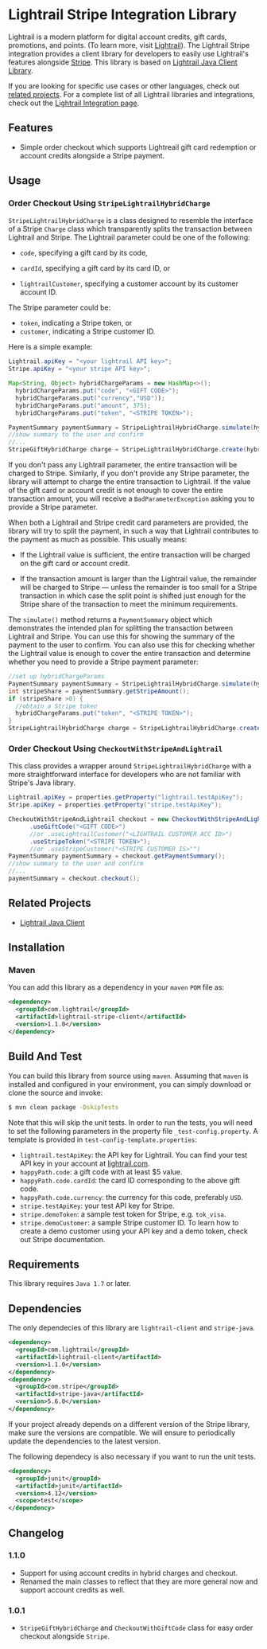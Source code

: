 # Lightrail Stripe Integration Library

Lightrail is a modern platform for digital account credits, gift cards, promotions, and points.
(To learn more, visit [Lightrail](https://www.lightrail.com/)). The Lightrail Stripe integration provides a client library for developers to easily use Lightrail's features alongside [Stripe](https://stripe.com/). This library is based on [Lightrail Java Client Library](https://github.com/Giftbit/lightrail-client-java).

If you are looking for specific use cases or other languages, check out [related projects](https://github.com/Giftbit/lightrail-client-java#related-projects). For a complete list of all Lightrail libraries and integrations, check out the [Lightrail Integration page](https://github.com/Giftbit/Lightrail-API-Docs/blob/usecases/Integrations.md).

## Features ##
- Simple order checkout which supports Lightreail gift card redemption or account credits alongside a Stripe payment.

## Usage ##

### Order Checkout Using `StripeLightrailHybridCharge`

`StripeLightrailHybridCharge` is a class designed to resemble the interface of a Stripe `Charge` class which transparently splits the transaction between Lightrail and Stripe. The Lightrail parameter could be one of the following:

- `code`, specifying a gift card by its code, 

- `cardId`, specifying a gift card by its card ID, or

- `lightrailCustomer`, specifying a customer account by its customer account ID. 

The Stripe parameter could be:

- `token`, indicating a Stripe token, or 
- `customer`, indicating a Stripe customer ID. 

Here is a simple example:

```java
Lightrail.apiKey = "<your lightrail API key>";
Stripe.apiKey = "<your stripe API key>";

Map<String, Object> hybridChargeParams = new HashMap<>();
  hybridChargeParams.put("code", "<GIFT CODE>");
  hybridChargeParams.put("currency","USD"));
  hybridChargeParams.put("amount", 375);
  hybridChargeParams.put("token", "<STRIPE TOKEN>");

PaymentSummary paymentSummary = StripeLightrailHybridCharge.simulate(hybridChargeParams);
//show summary to the user and confirm
//...
StripeGiftHybridCharge charge = StripeLightrailHybridCharge.create(hybridChargeParams);
```

If you don't pass any Lightrail  parameter, the entire transaction will be charged to Stripe. Similarly, if you don't provide any Stripe parameter, the library will attempt to charge the entire transaction to Lightrail. If the value of the gift card or account credit is not enough to cover the entire transaction amount, you will receive a `BadParameterException` asking you to provide a Stripe parameter.

When both a Lightrail and Stripe credit card parameters are provided, the library will try to split the payment, in such a way that Lightrail contributes to the payment as much as possible. This usually means:

- If the Lightrail value is sufficient, the entire transaction will be charged on the gift card or account credit.


- If the transaction amount is larger than the Lightrail value, the remainder will be charged to Stripe — unless the remainder is too small for a Stripe transaction in which case the split point is shifted just enough for the Stripe share of the transaction to meet the minimum requirements.

The `simulate()` method returns a `PaymentSummary` object which demonstrates the intended plan for splitting the transaction between Lightrail and Stripe. You can use this for showing the summary of the payment to the user to confirm. You can also use this for checking whether the Lightrail value is enough to cover the entire transaction and determine whether you need to provide a Stripe payment parameter:

```java
//set up hybridChargeParams
PaymentSummary paymentSummary = StripeLightrailHybridCharge.simulate(hybridChargeParams);
int stripeShare = paymentSummary.getStripeAmount();
if (stripeShare >0) {
  //obtain a Stripe token
  hybridChargeParams.put("token", "<STRIPE TOKEN>");
}
StripeLightrailHybridCharge charge = StripeLightrailHybridCharge.create(hybridChargeParams);
```

### Order Checkout Using `CheckoutWithStripeAndLightrail`

This class provides a wrapper around `StripeLightrailHybridCharge` with a more straightforward interface for developers who are not familiar with Stripe's Java library. 

```java
Lightrail.apiKey = properties.getProperty("lightrail.testApiKey");
Stripe.apiKey = properties.getProperty("stripe.testApiKey");

CheckoutWithStripeAndLightrail checkout = new CheckoutWithStripeAndLightrail (375, "USD")
      .useGiftCode("<GIFT CODE>") 
      //or .useLightrailCustomer("<LIGHTRAIL CUSTOMER ACC ID>")
      .useStripeToken("<STRIPE TOKEN>"); 
      //or .useStripeCustomer("<STRIPE CUSTOMER IS>"") 
PaymentSummary paymentSummary = checkout.getPaymentSummary();
//show summary to the user and confirm
//...
paymentSummary = checkout.checkout();
```

## Related Projects

- [Lightrail Java Client](https://github.com/Giftbit/lightrail-client-java)


## Installation ##
### Maven
You can add this library as a dependency in your `maven` `POM` file as:
```xml
<dependency>
  <groupId>com.lightrail</groupId>
  <artifactId>lightrail-stripe-client</artifactId>
  <version>1.1.0</version>
</dependency>
```

## Build And Test ##
You can build this library from source using `maven`. Assuming that `maven` is installed and configured in your environment, you can simply download or clone the source and invoke:
```sh
$ mvn clean package -DskipTests
```
Note that this will skip the unit tests. In order to run the tests, you will need to set the 
following parameters in the property file `_test-config.property`. A template 
is provided in `test-config-template.properties`:
- `lightrail.testApiKey`: the API key for Lightrail. You can find your test API key in your account at 
  [lightrail.com](lightrail.com). 
- `happyPath.code`: a gift code with at least $5 value.
- `happyPath.code.cardId`: the card ID corresponding to the above gift code.
- `happyPath.code.currency`: the currency for this code, preferably `USD`.
- `stripe.testApiKey`: your test API key for Stripe.
- `stripe.demoToken`: a sample test token for Stripe, e.g. `tok_visa`.
- `stripe.demoCustomer`: a sample Stripe customer ID. To learn how to create a demo customer using your API key and a demo token, check out Stripe documentation.  

## Requirements ## 
This library requires `Java 1.7` or later.

## Dependencies ##

The only dependecies of this library are `lightrail-client` and `stripe-java`. 

```xml
<dependency>
  <groupId>com.lightrail</groupId>
  <artifactId>lightrail-client</artifactId>
  <version>1.1.0</version>
</dependency>
<dependency>
  <groupId>com.stripe</groupId>
  <artifactId>stripe-java</artifactId>
  <version>5.6.0</version>
</dependency>
```
If your project already depends on a different version of the Stripe library, make sure the versions are compatible. We will ensure to periodically update the dependencies to the latest version. 

The following dependecy is also necessary if you want to run the unit tests.

```xml
<dependency>
  <groupId>junit</groupId>
  <artifactId>junit</artifactId>
  <version>4.12</version>
  <scope>test</scope>
</dependency>
```

## Changelog ## 

### 1.1.0

- Support for using account credits in hybrid charges and checkout.
- Renamed the main classes to reflect that they are more general now and support account credits as well.

### 1.0.1 ###

- `StripeGiftHybridCharge` and `CheckoutWithGiftCode` class for easy order checkout alongside `Stripe`.

